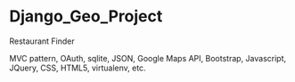 Django_Geo_Project
==================
Restaurant Finder

MVC pattern, OAuth, sqlite, JSON, Google Maps API, Bootstrap, Javascript, JQuery, CSS, HTML5, virtualenv, etc. 
